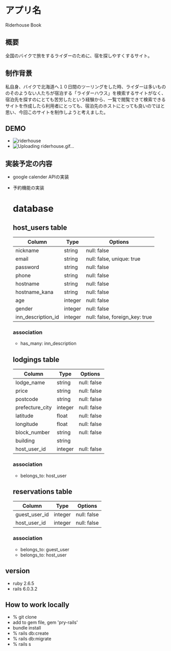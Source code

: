 # アプリ名
Riderhouse Book

## 概要
全国のバイクで旅をするライダーのために、宿を探しやすくするサイト。

## 制作背景
私自身、バイクで北海道へ１０日間のツーリングをした時、ライダーは多いもののそのようない人たちが宿泊する「ライダーハウス」を検索するサイトがなく、宿泊先を探すのにとても苦労したという経験から、一覧で閲覧できて検索できるサイトを作成したら利用者にとっても、宿泊先のホストにとっても良いのではと思い、今回このサイトを制作しようと考えました。

## DEMO
- ![riderhouse](https://user-images.githubusercontent.com/69146154/94519179-350e1580-0265-11eb-8ecb-9835ce987165.jpg)
- ![Uploading riderhouse.gif…]()


## 実装予定の内容
- google calender APIの実装
- 予約機能の実装

  # database
  ## host_users table
  | Column         |     Type     |        Options                  |
  | -------------- | ------------ | ------------------------------- |
  | nickname       | string       | null: false                     |
  | email          | string       | null: false, unique: true       |
  | password       | string       | null: false                     |
  | phone          | string       | null: false                     |
  | hostname       | string       | null: false                     |
  | hostname_kana  | string       | null: false                     |
  | age            | integer      | null: false                     |
  | gender         | integer      | null: false                     |
  | inn_description_id   | integer      | null: false, foreign_key: true  |

  ### association
  - has_many: inn_description

  ## lodgings table
  | Column            |     Type     |        Options                  |
  | ----------------- | ------------ | ------------------------------- |
  | lodge_name        | string       | null: false                     |
  | price             | string       | null: false                     |
  | postcode          | string       | null: false                     |
  | prefecture_city   | integer      | null: false                     |
  | latitude          | float        | null: false                     |
  | longitude         | float        | null: false                     |
  | block_number      | string       | null: false                     |
  | building          | string       |                                 |
  | host_user_id      | integer      | null: false                     |

  ### association
  - belongs_to: host_user


  ## reservations table
  | Column         |     Type     |        Options                  |
  | -------------- | ------------ | ------------------------------- |
  | guest_user_id  | integer      | null: false                     |
  | host_user_id   | integer      | null: false                     |

  ### association
  - belongs_to: guest_user
  - belongs_to: host_user


## version
  - ruby 2.6.5
  - rails 6.0.3.2

## How to work locally
  - % git clone <coppied url from GitHub>
  - add to gem file, gem 'pry-rails'
  - bundle install
  - % rails db:create
  - % rails db:migrate
  - % rails s














